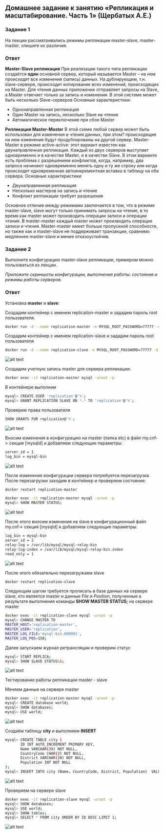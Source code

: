 
## Домашнее задание к занятию «Репликация и масштабирование. Часть 1» (Щербатых А.Е.)
### Задание 1
На лекции рассматривались режимы репликации master-slave, master-master, опишите их различия.
### Ответ
**Master-Slave репликация**
При реализации такого типа репликации создаётся **один** основной сервер, который называется Master – на нем происходят все изменения (запись) данных. На дублирующем, т.н. slave-сервере, происходит копирование всех изменений, происходящих на Master. Для чтения данных приложение отправляет запросы на Slave, а Master отвечает только за запись и изменения. В этой системе может быть несколько Slave-серверов
Основные характеристики:
- Однонаправленная репликация
- Один Master на запись, несколько Slave на чтение
- Автоматическое переключение при сбое Master

**Репликация Master-Master**
В этой схеме любой сервер может быть использован для изменения и чтения данных, при этом? происходящие на нем изменения будут продублированы на другой сервер. 
Master-Master в режиме active-active: этот вариант известен как двунаправленная репликация. Каждый из двух серверов выступает одновременно и в качестве Master, и в качестве Slave. В этом варианте есть проблема с разрешением конфликтов, когда, например, два запроса начинают одновременно менять одну и ту же строку или когда происходит одновременная автоинкрементная вставка в таблицу на оба сервера.
Основные характеристики:
- Двунаправленная репликация
- Несколько мастеров на запись и чтение
- Конфликт репликации требует разрешения

Основное отличие между режимами заключается в том, что в режиме master-slave, slave могут только принимать запросы на чтение, в то время как master может производить операции записи и операции чтения. В master-master каждый master может производить операции записи и чтения. Master-master имеет больше пропускной способности, но также как и master-slave не поддерживает транзакции, сравнимо медленнее master-slave и менее отказоустойчив.

### Задание 2
Выполните конфигурацию master-slave репликации, примером можно пользоваться из лекции.

*Приложите скриншоты конфигурации, выполнения работы: состояния и режимы работы серверов.*

### Ответ
Установка **master** и **slave**:

Создадим контейнер с именем replication-master и зададим пароль root пользователя.

``` bash
docker run -d --name replication-master -e MYSQL_ROOT_PASSWORD=77777 -d mysql:8.3
```
Создадим контейнер с именем replication-slave и зададим пароль root пользователя

``` bash
docker run -d --name replication-slave -e MYSQL_ROOT_PASSWORD=77777 -d mysql:8.3
```
![alt text](Pictures/Pic1.jpg)

Создадим учетную запись master для сервера репликации:
``` bash
docker exec -it replication-master mysql -uroot -p
```

В контейнере выполним

``` bash
mysql> CREATE USER 'replication'@'%';
mysql> GRANT REPLICATION SLAVE ON *.* TO 'replication'@'%';
```

Проверим права пользователя
``` bash
SHOW GRANTS FOR replication@'%';
```

![alt text](Pictures/Pic2.jpg)

Вносим изменения в конфигурацию на master (папка etc) в файл my.cnf-> секция [mysqld] и добавляем следующие параметры:

``` bash
server_id = 1
log_bin = mysql-bin
```
![alt text](Pictures/Pic6.jpg)

После изменения конфигурации сервера потребуется перезагрузка. После перезагрузки заходим в контейнер и проверяем состояние:

``` bash
docker restart replication-master

docker exec -it replication-master mysql -uroot -p
mysql> SHOW MASTER STATUS;
```
![alt text](Pictures/Pic3.jpg)

После этого вносим изменения на slave  в конфигурационный файл my.cnf-> секция [mysqld] и добавляем следующие параметры:

``` bash
log_bin = mysql-bin
server_id = 2
relay-log = /var/lib/mysql/mysql-relay-bin
relay-log-index = /var/lib/mysql/mysql-relay-bin.index
read_only = 1
```
![alt text](Pictures/Pic5.jpg)

После этого обязательно перезагружаем slave
``` bash
docker restart replication-slave
```

Следующим шагом требуется прописать в базе данных на сервере slave, кто является master и данные *File* и *Position*, полученные а результате выполнения команды **SHOW MASTER STATUS;** на сервере master
``` bash
docker exec -it replication-slave mysql -uroot -p
mysql> CHANGE MASTER TO
MASTER_HOST='replication-master',
MASTER_USER='replication',
MASTER_LOG_FILE='mysql-bin.000001',
MASTER_LOG_POS=158;
```

Далее запускаем журнал ретрансляции и проверим статус
``` bash
mysql> START REPLICA;
mysql> SHOW SLAVE STATUS\G;
```

![alt text](Pictures/Pic4.jpg)

Тестирование работы репликации master - slave

Меняем данные на  сервере master

``` bash
docker exec -it replication-master mysql -uroot -p
mysql> CREATE database world;
mysql> SHOW databases;
mysql> USE world;
```
![alt text](Pictures/Pic7.jpg)

Создаём таблицу **city** и выполняем **INSERT**
``` bash
mysql> CREATE TABLE city (
       ID INT AUTO_INCREMENT PRIMARY KEY,
       Name VARCHAR(35) NOT NULL,
       CountryCode CHAR(3) NOT NULL,
       District VARCHAR(20) NOT NULL,
       Population INT NOT NULL
);
mysql> INSERT INTO city (Name, CountryCode, District, Population)  VALUES ('Test-12-6-HW', 'VLG', 'Moscow', 135000);
```

![alt text](Pictures/Pic8.jpg)

Проверяем на сервере slave

``` bash
docker exec -it replication-slave mysql -uroot -p
mysql> SHOW databases;
mysql> USE world;
mysql> SHOW tables;
mysql> SELECT * FROM city ORDER BY ID DESC LIMIT 1;
```
![alt text](Pictures/Pic10.jpg)

